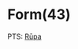 # Form(43)

PTS: [Rūpa](https://dsalsrv04.uchicago.edu/cgi-bin/app/pali_query.py?qs=R%C5%ABpa&searchhws=yes)
